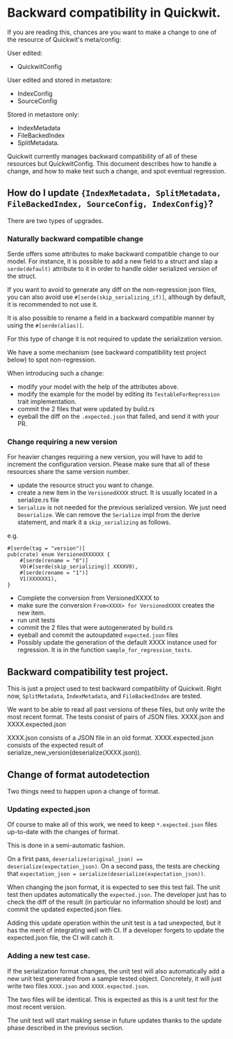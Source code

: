 # Backward compatibility in Quickwit.

If you are reading this, chances are you want to make a change to one of the resource
of Quickwit's meta/config:

User edited:
- QuickwitConfig

User edited and stored in metastore:
- IndexConfig
- SourceConfig

Stored in metastore only:
- IndexMetadata
- FileBackedIndex
- SplitMetadata.

Quickwit currently manages backward compatibility of all of these resources but QuickwitConfig.
This document describes how to handle a change, and how to make test such a change,
and spot eventual regression.

## How do I update `{IndexMetadata, SplitMetadata, FileBackedIndex, SourceConfig, IndexConfig}`?

There are two types of upgrades.

### Naturally backward compatible change

Serde offers some attributes to make backward compatible change to our model.
For instance, it is possible to add a new field to a struct and slap
a `serde(default)` attribute to it in order to handle older serialized version of the
struct.

If you want to avoid to generate any diff on the non-regression json files,
you can also avoid use `#[serde(skip_serializing_if)]`, although by default,
it is recommended to not use it.

It is also possible to rename a field in a backward compatible manner
by using the `#[serde(alias)]`.


For this type of change it is not required to update the serialization version.

We have a some mechanism (see backward compatibility test project below) to spot
non-regression.

When introducing such a change:
- modify your model with the help of the attributes above.
- modify the example for the model by editing its `TestableForRegression` trait implementation.
- commit the 2 files that were updated by build.rs
- eyeball the diff on the `.expected.json` that failed, and send it with your PR.

### Change requiring a new version

For heavier changes requiring a new version, you will have to add to increment the configuration
version. Please make sure that all of these resources share the same version number.

- update the resource struct you want to change.
- create a new item in the `VersionedXXXX` struct. It is usually located in a serialize.rs file
- `Serialize` is not needed for the previous serialized version. We just need `Deserialize`. We can remove the `Serialize` impl from the derive statement, and mark it a `skip_serializing` as follows.

e.g.
```
#[serde(tag = "version")]
pub(crate) enum VersionedXXXXXX {
    #[serde(rename = "0")]
    V0(#[serde(skip_serializing)] XXXXV0),
    #[serde(rename = "1")]
    V1(XXXXXX1),
}
```
- Complete the conversion from VersionedXXXX to
- make sure the conversion `From<XXXX> for VersionedXXXX` creates the new item.
- run unit tests
- commit the 2 files that were autogenerated by build.rs
- eyeball and commit the autoupdated `expected.json` files
- Possibly update the generation of the default XXXX instance used for regression. It is in the function `sample_for_regression_tests`.


## Backward compatibility test project.

This is just a project used to test backward compatibility of Quickwit.
Right now, `SplitMetadata`, `IndexMetadata`, and `FileBackedIndex` are tested.

We want to be able to read all past versions of these files, but only write the most recent format.
The tests consist of pairs of JSON files.
XXXX.json and XXXX.expected.json

XXXX.json consists of a JSON file in an old format.
XXXX.expected.json consists of the expected result of
serialize_new_version(deserialize(XXXX.json)).

## Change of format autodetection

Two things need to happen upon a change of format.

### Updating expected.json

Of course to make all of this work, we need to keep `*.expected.json` files up-to-date
with the changes of format.

This is done in a semi-automatic fashion.

On a first pass, `deserialize(original_json) == deserialize(expectation_json)`.
On a second pass, the tests are checking that `expectation_json = serialize(deserialize(expectation_json))`.

When changing the json format, it is expected to see this test fail.
The unit test then updates automatically the `expected.json`. The developer just has to
check the diff of the result (in particular no information should be lost) and commit the updated expected.json files.

Adding this update operation within the unit test is a tad unexpected, but it has the merit of
integrating well with CI. If a developer forgets to update the expected.json file,
the CI will catch it.

### Adding a new test case.

If the serialization format changes, the unit test will also automatically add
a new unit test generated from a sample tested object.
Concretely, it will just write two files `XXXX.json` and `XXXX.expected.json`.

The two files will be identical. This is expected as this is a unit test for the
most recent version.

The unit test will start making sense in future updates thanks to the update phase
described in the previous section.
